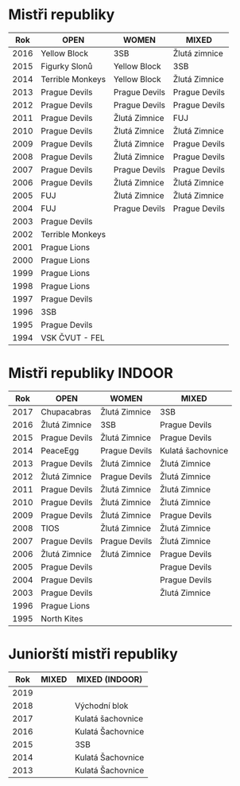 # Mistři republiky

| Rok  | OPEN             | WOMEN         | MIXED         |
| ---- | ---------------- | ------------- | ------------- |
| 2016 | Yellow Block     | 3SB           | Žlutá zimnice |
| 2015 | Figurky Slonů    | Yellow Block  | 3SB           |
| 2014 | Terrible Monkeys | Yellow Block  | Žlutá Zimnice |
| 2013 | Prague Devils    | Prague Devils | Prague Devils |
| 2012 | Prague Devils    | Prague Devils | Prague Devils |
| 2011 | Prague Devils    | Žlutá Zimnice | FUJ           |
| 2010 | Prague Devils    | Žlutá Zimnice | Žlutá Zimnice |
| 2009 | Prague Devils    | Žlutá Zimnice | Prague Devils |
| 2008 | Prague Devils    | Žlutá Zimnice | Prague Devils |
| 2007 | Prague Devils    | Prague Devils | Prague Devils |
| 2006 | Prague Devils    | Žlutá Zimnice | Žlutá Zimnice |
| 2005 | FUJ              | Žlutá Zimnice | Žlutá Zimnice |
| 2004 | FUJ              | Prague Devils | Prague Devils |
| 2003 | Prague Devils    |               |               |
| 2002 | Terrible Monkeys |               |               |
| 2001 | Prague Lions     |               |               |
| 2000 | Prague Lions     |               |               |
| 1999 | Prague Lions     |               |               |
| 1998 | Prague Lions     |               |               |
| 1997 | Prague Devils    |               |               |
| 1996 | 3SB              |               |               |
| 1995 | Prague Devils    |               |               |
| 1994 | VSK ČVUT - FEL   |               |               |

# Mistři republiky INDOOR

| Rok  | OPEN          | WOMEN         | MIXED             |
| ---- | ------------- | ------------- | ----------------- |
| 2017 | Chupacabras   | Žlutá Zimnice | 3SB               |
| 2016 | Žlutá Zimnice | 3SB           | Prague Devils     |
| 2015 | Prague Devils | Žlutá Zimnice | Prague Devils     |
| 2014 | PeaceEgg      | Prague Devils | Kulatá šachovnice |
| 2013 | Prague Devils | Žlutá Zimnice | Žlutá Zimnice     |
| 2012 | Žlutá Zimnice | Prague Devils | Žlutá Zimnice     |
| 2011 | Prague Devils | Žlutá Zimnice | Žlutá Zimnice     |
| 2010 | Prague Devils | Žlutá Zimnice | Žlutá Zimnice     |
| 2009 | Prague Devils | Žlutá Zimnice | Prague Devils     |
| 2008 | TIOS          | Žlutá Zimnice | Žlutá Zimnice     |
| 2007 | Prague Devils | Prague Devils | Žlutá Zimnice     |
| 2006 | Žlutá Zimnice | Žlutá Zimnice | Prague Devils     |
| 2005 | Prague Devils |               | Prague Devils     |
| 2004 | Prague Devils |               | Prague Devils     |
| 2003 | Prague Devils |               | Žlutá Zimnice     |
| 1996 | Prague Lions  |               |                   |
| 1995 | North Kites   |               |                   |


# Juniorští mistři republiky

| Rok  | MIXED | MIXED (INDOOR)    |
| ---- | ----- | ----------------- |
| 2019 |       |                   |
| 2018 |       | Východní blok     |
| 2017 |       | Kulatá šachovnice |
| 2016 |       | Kulatá Šachovnice |
| 2015 |       | 3SB               |
| 2014 |       | Kulatá Šachovnice |
| 2013 |       | Kulatá Šachovnice |

